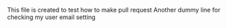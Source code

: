 This file is created to test how to make pull request
Another dummy line for checking my user email setting
